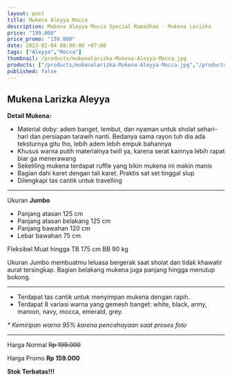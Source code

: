 ```yaml
---
layout: post
title: Mukena Aleyya Mocca
description: Mukena Aleyya Mocca Special Ramadhan - Mukena Larizka
price: "199.000"
price_promo: "159.000"
date: 2023-02-04 08:00:00 +07:00
tags: ["Aleyya","Mocca"]
thumbnail: /products/mukenalarizka-Mukena-Aleyya-Mocca.jpg
products: ["/products/mukenalarizka-Mukena-Aleyya-Mocca.jpg","/products/mukenalarizka-Mukena-Aleyya-All-Color.jpg"]
published: false
---
```


## Mukena Larizka Aleyya ##

**Detail Mukena:**

* Material doby: adem banget, lembut, dan nyaman untuk sholat sehari-hari dan persiapan tarawih nanti. Bedanya sama rayon tuh dia ada teksturnya gitu lho, lebih adem lebih empuk bahannya
* Khusus warna putih materialnya twill ya, karena serat kainnya lebih rapat biar ga menerawang
* Sekeliling mukena terdapat ruffle yang bikin mukena ini makin manis
* Bagian dahi karet dengan tali karet. Praktis sat set tinggal slup
* Dilengkapi tas cantik untuk travelling

---

Ukuran **Jumbo**

* Panjang atasan 125 cm
* Panjang atasan belakang 125 cm
* Panjang bawahan 120 cm
* Lebar bawahan 75 cm

Fleksibel Muat hingga TB 175 cm BB 90 kg

Ukuran Jumbo membuatmu leluasa bergerak saat sholat dan tidak khawatir aurat tersingkap. Bagian belakang mukena juga panjang hingga menutup bokong.

---

* Terdapat tas cantik untuk menyimpan mukena dengan rapih.
* Terdapat 8 variasi warna yang gemesh banget: white, black, army, maroon, navy, mocca, emerald, grey.

_* Kemiripan warna 95% karena pencahayaan saat proses foto_

---

Harga Normal ~~Rp 199.000~~

Harga Promo **Rp 159.000**

**Stok Terbatas!!!**
